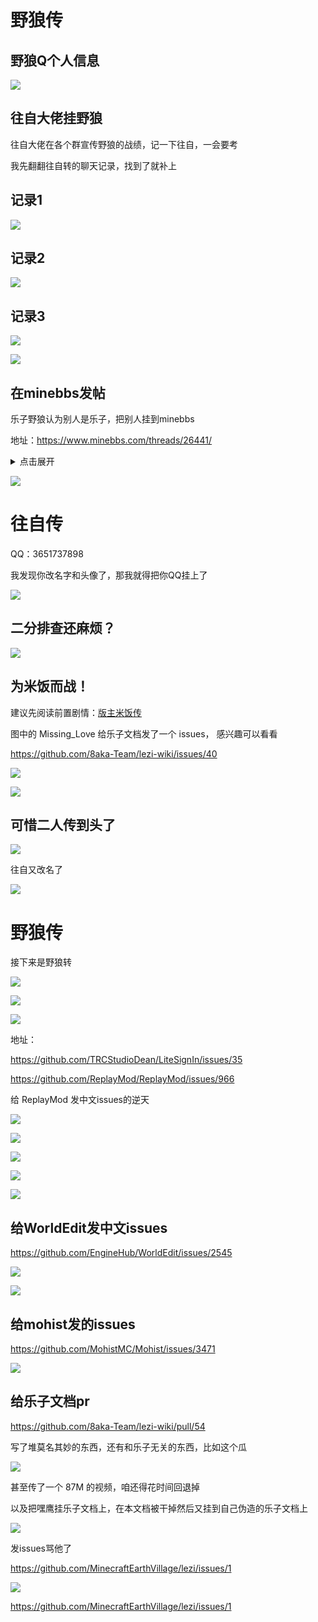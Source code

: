 # 野狼传

## 野狼Q个人信息

![](/others/二人传/1.jpg)

## 往自大佬挂野狼

往自大佬在各个群宣传野狼的战绩，记一下往自，一会要考

我先翻翻往自转的聊天记录，找到了就补上

## 记录1

![](/others/二人传/记录1.png)

## 记录2

![](/others/二人传/记录2.png)

## 记录3

![](/others/二人传/记录3.png)

![](/others/二人传/记录3-1.png)

## 在minebbs发帖

乐子野狼认为别人是乐子，把别人挂到minebbs

地址：https://www.minebbs.com/threads/26441/

<details>
  <summary>点击展开</summary>

![](/others/二人传/minebbs-26441留档.png)

</details>

![](/others/二人传/0金粒.png)

# 往自传

QQ：3651737898

我发现你改名字和头像了，那我就得把你QQ挂上了

![](/others/二人传/改头像和名字了.png)

## 二分排查还麻烦？

![](/others/二人传/往-1.png)

## 为米饭而战！

建议先阅读前置剧情：[版主米饭传](版主米饭传.md)

图中的 Missing_Love 给乐子文档发了一个 issues， 感兴趣可以看看

https://github.com/8aka-Team/lezi-wiki/issues/40

![](/others/二人传/往-2.png)

![](/others/二人传/往-3.png)

## 可惜二人传到头了

![](/others/二人传/往-4.png)

往自又改名了

![](/others/二人传/往-5.png)

# 野狼传

接下来是野狼转

![](/others/二人传/野狼-1.png)

![](/others/二人传/野狼-2.png)

![](/others/二人传/野狼-3.png)

地址：

https://github.com/TRCStudioDean/LiteSignIn/issues/35

https://github.com/ReplayMod/ReplayMod/issues/966

给 ReplayMod 发中文issues的逆天

![](/others/二人传/野狼-4.png)

![](/others/二人传/野狼-5.png)

![](/others/二人传/野狼-6.png)

![](/others/二人传/野狼-7.png)

![](/others/二人传/野狼-8.png)

## 给WorldEdit发中文issues

https://github.com/EngineHub/WorldEdit/issues/2545

![](/others/二人传/野狼-9.png)

![](/others/二人传/野狼-9-1.png)

## 给mohist发的issues

https://github.com/MohistMC/Mohist/issues/3471

![](/others/二人传/野狼-10.png)

## 给乐子文档pr

https://github.com/8aka-Team/lezi-wiki/pull/54

写了堆莫名其妙的东西，还有和乐子无关的东西，比如这个瓜

![](/others/二人传/野狼-12.png)

甚至传了一个 87M 的视频，咱还得花时间回退掉

以及把嘿鹰挂乐子文档上，在本文档被干掉然后又挂到自己伪造的乐子文档上

![](/others/二人传/野狼-11.png)

发issues骂他了

https://github.com/MinecraftEarthVillage/lezi/issues/1

![](/others/二人传/野狼-13.png)

https://github.com/MinecraftEarthVillage/lezi/issues/1
